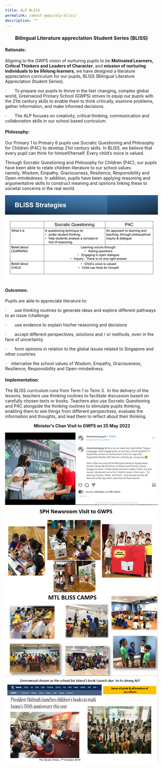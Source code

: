 ```yaml
---
title: ALP BLISS
permalink: /about-gwps/alp-bliss/
description: ""
---
```


### <center>Bilingual Literature apprecIation Student Series (BLISS)

#### **Rationale:**

Aligning to the GWPS vision of nurturing pupils to be&nbsp;**Motivated Learners, Critical Thinkers and Leaders of Character**, and&nbsp;**mission of nurturing individuals to be lifelong learners**, we have designed a literature appreciation curriculum for our pupils, BLISS (Bilingual Literature ApprecIation Student Series).

  

·&nbsp;&nbsp;&nbsp;&nbsp;&nbsp;&nbsp;&nbsp;To prepare our pupils to thrive in the fast changing, complex global world, Greenwood Primary School (GWPS) strives to equip our pupils with the 21st century skills to enable them to think critically, examine problems, gather information, and make informed decisions.

·&nbsp;&nbsp;&nbsp;&nbsp;&nbsp;&nbsp;&nbsp;The ALP focuses on creativity, critical thinking, communication and collaboration skills in our school based curriculum.

#### **Philosophy:**

Our Primary 1 to Primary 6 pupils use Socratic Questioning and Philosophy for Children (P4C) to develop 21st&nbsp;century skills. In BLISS, we believe that every pupil can think for himself/herself. Every child’s voice is valued.

Through Socratic Questioning and Philosophy for Children (P4C), our pupils have been able to relate children literature to our school values namely,&nbsp;Wisdom, Empathy, Graciousness, Resilience, Responsibility and Open-mindedness. In addition, pupils have been applying reasoning and argumentative skills to construct meaning and opinions&nbsp;linking these to societal concerns in the real world.

![](/images/BLISS.png)

#### **Outcomes:**

Pupils are able to appreciate literature to:

·&nbsp;&nbsp;&nbsp;&nbsp;&nbsp;&nbsp;&nbsp;use thinking routines to generate ideas and explore different pathways to an issue /challenge

·&nbsp;&nbsp;&nbsp;&nbsp;&nbsp;&nbsp;&nbsp;use evidence to explain his/her reasoning and decisions

·&nbsp;&nbsp;&nbsp;&nbsp;&nbsp;&nbsp;&nbsp;accept different perspectives, solutions and / or methods, even in the face of uncertainty

·&nbsp;&nbsp;&nbsp;&nbsp;&nbsp;&nbsp;&nbsp;form opinions in relation to the global issues related to Singapore and other countries

·&nbsp;&nbsp;&nbsp;&nbsp;internalise the school values of Wisdom, Empathy, Graciousness, Resilience, Responsibility and Open-mindedness.

#### **Implementation:**  
The BLISS curriculum runs from Term 1 to Term 3.&nbsp;&nbsp;In the delivery of the lessons, teachers use thinking routines to facilitate discussion based on carefully chosen texts or books. Teachers also use Socratic Questioning and P4C alongside the thinking routines to stimulate pupils thinking, enabling them to see things from different perspectives, evaluate the information and thoughts, and lead them to reflect about their thinking.

**<center>&nbsp;Minister’s Chan Visit to GWPS on 25 May 2022</center>**

![](/images/BLISS2.png)
![](/images/BLISS3.png)
![](/images/BLISS4.png)
![](/images/BLISS5.png)</center>